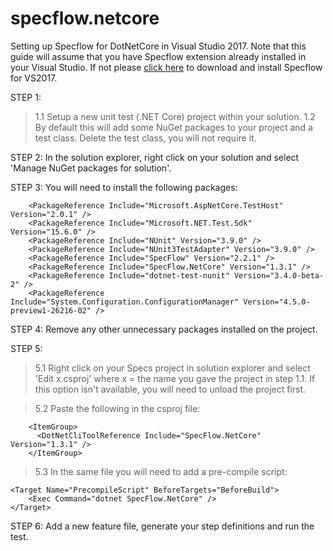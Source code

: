 # specflow.netcore
Setting up Specflow for DotNetCore in Visual Studio 2017.
Note that this guide will assume that you have Specflow extension already installed in your Visual Studio. If not please [click here](https://marketplace.visualstudio.com/items?itemName=TechTalkSpecFlowTeam.SpecFlowforVisualStudio2017) to download and install Specflow for VS2017.

STEP 1: 
> 1.1 Setup a new unit test (.NET Core) project within your solution.
> 1.2 By default this will add some NuGet packages to your project and a test class.
Delete the test class, you will not require it.

STEP 2:
In the solution explorer, right click on your solution and select 'Manage NuGet packages for solution'.

STEP 3: 
You will need to install the following packages:
```
    <PackageReference Include="Microsoft.AspNetCore.TestHost" Version="2.0.1" />
    <PackageReference Include="Microsoft.NET.Test.Sdk" Version="15.6.0" />
    <PackageReference Include="NUnit" Version="3.9.0" />
    <PackageReference Include="NUnit3TestAdapter" Version="3.9.0" />
    <PackageReference Include="SpecFlow" Version="2.2.1" />
    <PackageReference Include="SpecFlow.NetCore" Version="1.3.1" />
    <PackageReference Include="dotnet-test-nunit" Version="3.4.0-beta-2" />
    <PackageReference Include="System.Configuration.ConfigurationManager" Version="4.5.0-preview1-26216-02" />
```

STEP 4: 
Remove any other unnecessary packages installed on the project.

STEP 5: 
> 5.1 Right click on your Specs project in solution explorer and select 'Edit x.csproj' where x = the name you gave the project in step 1.1. If this option isn't available, you will need to unload the project first.

> 5.2 Paste the following in the csproj file:
```
	<ItemGroup>
	  <DotNetCliToolReference Include="SpecFlow.NetCore" Version="1.3.1" />
	</ItemGroup>
```
> 5.3 In the same file you will need to add a pre-compile script: 
```	
<Target Name="PrecompileScript" BeforeTargets="BeforeBuild">
	<Exec Command="dotnet SpecFlow.NetCore" />
</Target>
```	

STEP 6: 
Add a new feature file, generate your step definitions and run the test.


